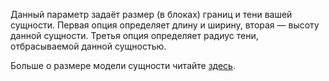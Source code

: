  Данный параметр задаёт размер (в блоках) границ и тени вашей сущности. Первая опция определяет длину и ширину, вторая — высоту данной сущности. Третья опция определяет радиус тени, отбрасываемой данной сущностью.

 Больше о размере модели сущности читайте [здесь](https://mcreator.net/wiki/entity-model-sizes).